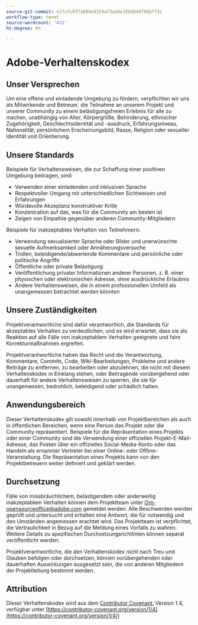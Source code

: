 ```yaml
---
source-git-commit: e1fcfc03f1084e9159a73ad4e18b864d796bff3c
workflow-type: tm+mt
source-wordcount: '431'
ht-degree: 0%

---
```

# Adobe-Verhaltenskodex

## Unser Versprechen

Um eine offene und einladende Umgebung zu fördern, verpflichten wir uns als Mitwirkende und Betreuer, die Teilnahme an unserem Projekt und unserer Community zu einem belästigungsfreien Erlebnis für alle zu machen, unabhängig von Alter, Körpergröße, Behinderung, ethnischer Zugehörigkeit, Geschlechtsidentität und -ausdruck, Erfahrungsniveau, Nationalität, persönlichem Erscheinungsbild, Rasse, Religion oder sexueller Identität und Orientierung.

## Unsere Standards

Beispiele für Verhaltensweisen, die zur Schaffung einer positiven Umgebung beitragen, sind:

* Verwenden einer einladenden und inklusiven Sprache
* Respektvoller Umgang mit unterschiedlichen Sichtweisen und Erfahrungen
* Würdevolle Akzeptanz konstruktiver Kritik
* Konzentration auf das, was für die Community am besten ist
* Zeigen von Empathie gegenüber anderen Community-Mitgliedern

Beispiele für inakzeptables Verhalten von Teilnehmern:

* Verwendung sexualisierter Sprache oder Bilder und unerwünschte sexuelle Aufmerksamkeit oder Annäherungsversuche
* Trollen, beleidigende/abwertende Kommentare und persönliche oder politische Angriffe
* Öffentliche oder private Belästigung
* Veröffentlichung privater Informationen anderer Personen, z. B. einer physischen oder elektronischen Adresse, ohne ausdrückliche Erlaubnis
* Andere Verhaltensweisen, die in einem professionellen Umfeld als unangemessen betrachtet werden könnten

## Unsere Zuständigkeiten

Projektverantwortliche sind dafür verantwortlich, die Standards für akzeptables Verhalten zu verdeutlichen, und es wird erwartet, dass sie als Reaktion auf alle Fälle von inakzeptablem Verhalten geeignete und faire Korrekturmaßnahmen ergreifen.

Projektverantwortliche haben das Recht und die Verantwortung, Kommentare, Commits, Code, Wiki-Bearbeitungen, Probleme und andere Beiträge zu entfernen, zu bearbeiten oder abzulehnen, die nicht mit diesem Verhaltenskodex in Einklang stehen, oder Beitragende vorübergehend oder dauerhaft für andere Verhaltensweisen zu sperren, die sie für unangemessen, bedrohlich, beleidigend oder schädlich halten.

## Anwendungsbereich

Dieser Verhaltenskodex gilt sowohl innerhalb von Projektbereichen als auch in öffentlichen Bereichen, wenn eine Person das Projekt oder die Community repräsentiert. Beispiele für die Repräsentation eines Projekts oder einer Community sind die Verwendung einer offiziellen Projekt-E-Mail-Adresse, das Posten über ein offizielles Social-Media-Konto oder das Handeln als ernannter Vertreter bei einer Online- oder Offline-Veranstaltung. Die Repräsentation eines Projekts kann von den Projektbetreuern weiter definiert und geklärt werden.

## Durchsetzung

Fälle von missbräuchlichem, belästigendem oder anderweitig inakzeptablem Verhalten können dem Projektteam unter Grp-opensourceoffice@adobe.com gemeldet werden. Alle Beschwerden werden geprüft und untersucht und erhalten eine Antwort, die für notwendig und den Umständen angemessen erachtet wird. Das Projektteam ist verpflichtet, die Vertraulichkeit in Bezug auf die Meldung eines Vorfalls zu wahren.
Weitere Details zu spezifischen Durchsetzungsrichtlinien können separat veröffentlicht werden.

Projektverantwortliche, die den Verhaltenskodex nicht nach Treu und Glauben befolgen oder durchsetzen, können vorübergehenden oder dauerhaften Auswirkungen ausgesetzt sein, die von anderen Mitgliedern der Projektleitung bestimmt werden.

## Attribution

Dieser Verhaltenskodex wird aus dem [Contributor Covenant](https://contributor-covenant.org), Version 1.4, verfügbar unter [https://contributor-covenant.org/version/1/4](https://contributor-covenant.org/version/1/4/)
